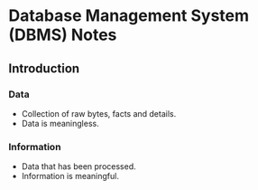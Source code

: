 # Database Management System (DBMS) Notes

## Introduction

### Data

- Collection of raw bytes, facts and details.
- Data is meaningless.

### Information

- Data that has been processed.
- Information is meaningful.

